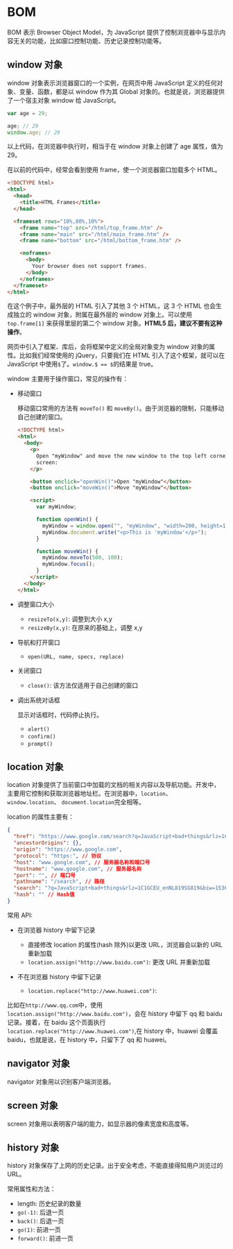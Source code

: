 # BOM

BOM 表示 Browser Object Model，为 JavaScript 提供了控制浏览器中与显示内容无关的功能，比如窗口控制功能、历史记录控制功能等。

## window 对象

window 对象表示浏览器窗口的一个实例，在网页中用 JavaScript 定义的任何对象、变量、函数，都是以 window 作为其 Global 对象的。也就是说，浏览器提供了一个宿主对象 window 给 JavaScript。

```javascript
var age = 29;

age; // 29
window.age; // 29
```

以上代码，在浏览器中执行时，相当于在 window 对象上创建了 age 属性，值为 29。

在以前的代码中，经常会看到使用 frame，使一个浏览器窗口加载多个 HTML。

```html
<!DOCTYPE html>
<html>
  <head>
    <title>HTML Frames</title>
  </head>

  <frameset rows="10%,80%,10%">
    <frame name="top" src="/html/top_frame.htm" />
    <frame name="main" src="/html/main_frame.htm" />
    <frame name="bottom" src="/html/bottom_frame.htm" />

    <noframes>
      <body>
        Your browser does not support frames.
      </body>
    </noframes>
  </frameset>
</html>
```

在这个例子中，最外层的 HTML 引入了其他 3 个 HTML，这 3 个 HTML 也会生成独立的 window 对象，附属在最外层的 window 对象上。可以使用 `top.frame[1]` 来获得里层的第二个 window 对象。**HTML5 后，建议不要有这种操作**。

网页中引入了框架、库后，会将框架中定义的全局对象变为 window 对象的属性。比如我们经常使用的 jQuery，只要我们在 HTML 引入了这个框架，就可以在 JavaScript 中使用`$`了。`window.$ == $`的结果是 true。

window 主要用于操作窗口，常见的操作有：

- 移动窗口

  移动窗口常用的方法有 `moveTo()` 和 `moveBy()`。由于浏览器的限制，只能移动自己创建的窗口。

  ```html
  <!DOCTYPE html>
  <html>
    <body>
      <p>
        Open "myWindow" and move the new window to the top left corner of the
        screen:
      </p>

      <button onclick="openWin()">Open "myWindow"</button>
      <button onclick="moveWin()">Move "myWindow"</button>

      <script>
        var myWindow;

        function openWin() {
          myWindow = window.open("", "myWindow", "width=200, height=100");
          myWindow.document.write("<p>This is 'myWindow'</p>");
        }

        function moveWin() {
          myWindow.moveTo(500, 100);
          myWindow.focus();
        }
      </script>
    </body>
  </html>
  ```

- 调整窗口大小

  - `resizeTo(x,y)`: 调整到大小 x,y
  - `resizeBy(x,y)`: 在原来的基础上，调整 x,y

- 导航和打开窗口

  - `open(URL, name, specs, replace)`

- 关闭窗口

  - `close()`: 该方法仅适用于自己创建的窗口

- 调出系统对话框

  显示对话框时，代码停止执行。

  - `alert()`
  - `confirm()`
  - `prompt()`

## location 对象

location 对象提供了当前窗口中加载的文档的相关内容以及导航功能。开发中，主要用它控制和获取浏览器地址栏。在浏览器中，`location`、 `window.location`、 `document.location`完全相等。

location 的属性主要有：

```json
{
  "href": "https://www.google.com/search?q=JavaScript+bad+things&rlz=1C1GCEU_enNL819SG819&biw=1536&bih=722&source=lnt&tbs=cdr%3A1%2Ccd_min%3A11%2F1%2F2016%2Ccd_max%3A&tbm=", // 完整 URL
  "ancestorOrigins": {},
  "origin": "https://www.google.com",
  "protocol": "https:", // 协议
  "host": "www.google.com", // 服务器名称和端口号
  "hostname": "www.google.com", // 服务器名称
  "port": "", // 端口号
  "pathname": "/search", // 路径
  "search": "?q=JavaScript+bad+things&rlz=1C1GCEU_enNL819SG819&biw=1536&bih=722&source=lnt&tbs=cdr%3A1%2Ccd_min%3A11%2F1%2F2016%2Ccd_max%3A&tbm=", // 查询字符串
  "hash": "" // Hash值
}
```

常用 API:

- 在浏览器 history 中留下记录

  - 直接修改 location 的属性(hash 除外)以更改 URL，浏览器会以新的 URL 重新加载
  - `location.assign("http://www.baidu.com")`: 更改 URL 并重新加载

- 不在浏览器 history 中留下记录

  - `location.replace("http://www.huawei.com")`:

比如在`http://www.qq.com`中，使用`location.assign("http://www.baidu.com")`，会在 history 中留下 qq 和 baidu 记录。接着，在 baidu 这个页面执行`location.replace("http://www.huawei.com")`,在 history 中，huawei 会覆盖 baidu，也就是说，在 history 中，只留下了 qq 和 huawei。

## navigator 对象

navigator 对象用以识别客户端浏览器。

## screen 对象

screen 对象用以表明客户端的能力，如显示器的像素宽度和高度等。

## history 对象

history 对象保存了上网的历史记录。出于安全考虑，不能直接得知用户浏览过的 URL。

常用属性和方法：

- length: 历史纪录的数量
- `go(-1)`: 后退一页
- `back()`: 后退一页
- `go(1)`: 前进一页
- `forward()`: 前进一页
